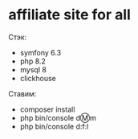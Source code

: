 # affiliate site for all 

Стэк:
- symfony 6.3
- php 8.2
- mysql 8
- clickhouse

Ставим:
- composer install
- php bin/console d:m:m
- php bin/console d:f:l
